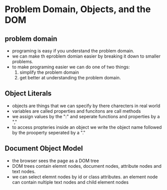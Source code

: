  # Problem Domain, Objects, and the DOM
 ## problem domain
 * programing is easy if you understand the problem domain. 
 * we can make th eproblem domian easier  by breaking it down to smaller problems.
 * to make programing easier we can do one of two things:
    1. simplify the problem domain
    2. get better at understanding the problem domain.
## Object Literals

* objects are things that we can specify by there charecters in real world
* variables are called properties and funcitons are call methods
* we assign values by the ":" and seperate functions and properties by a ","
* to access propteries inside an object we write the object name followed by the prooperty seperated by a "."
## Document Object Model
* the browser sees the page as a DOM tree
* DOM trees contain elemnt nodes, document nodes, attribute nodes and text nodes.
* we can select elemnt nodes by id or class attributes.
an element node can contain nultiple text nodes and child element nodes
